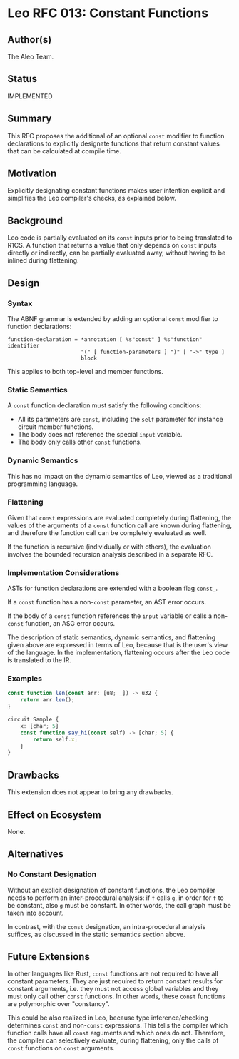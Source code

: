 # Leo RFC 013: Constant Functions

## Author(s)

The Aleo Team.

## Status

IMPLEMENTED

## Summary

This RFC proposes the additional of an optional `const` modifier to function declarations
to explicitly designate functions that return constant values that can be calculated at compile time.

## Motivation

Explicitly designating constant functions makes user intention explicit
and simplifies the Leo compiler's checks, as explained below.

## Background

Leo code is partially evaluated on its `const` inputs prior to being translated to R1CS.
A function that returns a value that only depends on `const` inputs directly or indirectly,
can be partially evaluated away, without having to be inlined during flattening.

## Design

### Syntax

The ABNF grammar is extended by adding an optional `const` modifier to function declarations:
```
function-declaration = *annotation [ %s"const" ] %s"function" identifier
                       "(" [ function-parameters ] ")" [ "->" type ]
                       block
```

This applies to both top-level and member functions.

### Static Semantics

A `const` function declaration must satisfy the following conditions:
* All its parameters are `const`, including the `self` parameter for instance circuit member functions.
* The body does not reference the special `input` variable.
* The body only calls other `const` functions.

### Dynamic Semantics

This has no impact on the dynamic semantics of Leo, viewed as a traditional programming language.

### Flattening

Given that `const` expressions are evaluated completely during flattening,
the values of the arguments of a `const` function call are known during flattening,
and therefore the function call can be completely evaluated as well.

If the function is recursive (individually or with others),
the evaluation involves the bounded recursion analysis described in a separate RFC.

### Implementation Considerations

ASTs for function declarations are extended with a boolean flag `const_`.

If a `const` function has a non-`const` parameter,
an AST error occurs.

If the body of a `const` function references the `input` variable or calls a non-`const` function,
an ASG error occurs.

The description of static semantics, dynamic semantics, and flattening given above
are expressed in terms of Leo, because that is the user's view of the language.
In the implementation, flattening occurs after the Leo code is translated to the IR.

### Examples

```ts
const function len(const arr: [u8; _]) -> u32 {
    return arr.len();
}

circuit Sample {
    x: [char; 5]
    const function say_hi(const self) -> [char; 5] {
        return self.x;
    }
}
```

## Drawbacks

This extension does not appear to bring any drawbacks.

## Effect on Ecosystem

None.

## Alternatives

### No Constant Designation

Without an explicit designation of constant functions,
the Leo compiler needs to perform an inter-procedural analysis:
if `f` calls `g`, in order for `f` to be constant, also `g` must be constant.
In other words, the call graph must be taken into account.

In contrast, with the `const` designation,
an intra-procedural analysis suffices,
as discussed in the static semantics section above.

## Future Extensions

In other languages like Rust, `const` functions are not required to have all constant parameters.
They are just required to return constant results for constant arguments,
i.e. they must not access global variables and they must only call other `const` functions.
In other words, these `const` functions are polymorphic over "constancy".

This could be also realized in Leo, because type inference/checking determines `const` and non-`const` expressions.
This tells the compiler which function calls have all `const` arguments and which ones do not.
Therefore, the compiler can selectively evaluate, during flattening, only the calls of `const` functions on `const` arguments.
